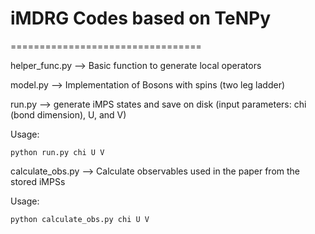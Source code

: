 # iMDRG Codes based on TeNPy 
=================================


helper_func.py --> Basic function to generate local operators

model.py --> Implementation of Bosons with spins (two leg ladder)

run.py --> generate iMPS states and save on disk (input parameters: chi (bond dimension), U, and V) 

Usage:

    python run.py chi U V
  
 calculate_obs.py --> Calculate observables used in the paper from the stored iMPSs
 
Usage:

    python calculate_obs.py chi U V
